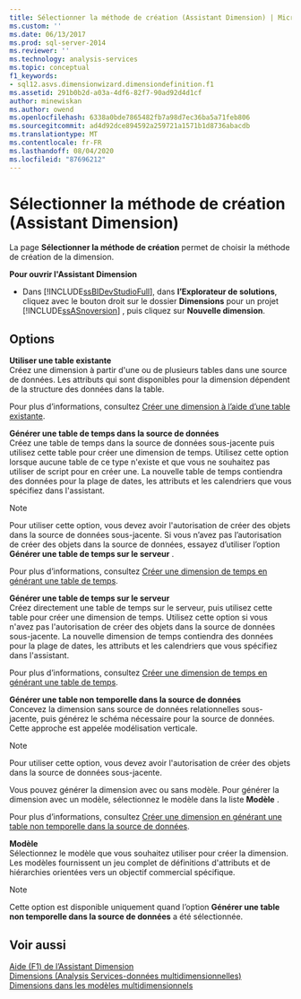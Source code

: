 ```yaml
---
title: Sélectionner la méthode de création (Assistant Dimension) | Microsoft Docs
ms.custom: ''
ms.date: 06/13/2017
ms.prod: sql-server-2014
ms.reviewer: ''
ms.technology: analysis-services
ms.topic: conceptual
f1_keywords:
- sql12.asvs.dimensionwizard.dimensiondefinition.f1
ms.assetid: 291b0b2d-a03a-4df6-82f7-90ad92d4d1cf
author: minewiskan
ms.author: owend
ms.openlocfilehash: 6338a0bde7865482fb7a98d7ec36ba5a71feb806
ms.sourcegitcommit: ad4d92dce894592a259721a1571b1d8736abacdb
ms.translationtype: MT
ms.contentlocale: fr-FR
ms.lasthandoff: 08/04/2020
ms.locfileid: "87696212"
---
```

# <a name="select-creation-method-dimension-wizard"></a>Sélectionner la méthode de création (Assistant Dimension)
  La page **Sélectionner la méthode de création** permet de choisir la méthode de création de la dimension.  
  
 **Pour ouvrir l'Assistant Dimension**  
  
-   Dans [!INCLUDE[ssBIDevStudioFull](../includes/ssbidevstudiofull-md.md)], dans **l’Explorateur de solutions**, cliquez avec le bouton droit sur le dossier **Dimensions** pour un projet [!INCLUDE[ssASnoversion](../includes/ssasnoversion-md.md)] , puis cliquez sur **Nouvelle dimension**.  
  
## <a name="options"></a>Options  
 **Utiliser une table existante**  
 Créez une dimension à partir d'une ou de plusieurs tables dans une source de données. Les attributs qui sont disponibles pour la dimension dépendent de la structure des données dans la table.  
  
 Pour plus d’informations, consultez [Créer une dimension à l’aide d’une table existante](multidimensional-models/create-a-dimension-by-using-an-existing-table.md).  
  
 **Générer une table de temps dans la source de données**  
 Créez une table de temps dans la source de données sous-jacente puis utilisez cette table pour créer une dimension de temps. Utilisez cette option lorsque aucune table de ce type n'existe et que vous ne souhaitez pas utiliser de script pour en créer une. La nouvelle table de temps contiendra des données pour la plage de dates, les attributs et les calendriers que vous spécifiez dans l'assistant.  
  
> [!NOTE]  
>  Pour utiliser cette option, vous devez avoir l'autorisation de créer des objets dans la source de données sous-jacente. Si vous n’avez pas l’autorisation de créer des objets dans la source de données, essayez d’utiliser l’option **Générer une table de temps sur le serveur** .  
  
 Pour plus d’informations, consultez [Créer une dimension de temps en générant une table de temps](multidimensional-models/create-a-time-dimension-by-generating-a-time-table.md).  
  
 **Générer une table de temps sur le serveur**  
 Créez directement une table de temps sur le serveur, puis utilisez cette table pour créer une dimension de temps. Utilisez cette option si vous n'avez pas l'autorisation de créer des objets dans la source de données sous-jacente. La nouvelle dimension de temps contiendra des données pour la plage de dates, les attributs et les calendriers que vous spécifiez dans l'assistant.  
  
 Pour plus d’informations, consultez [Créer une dimension de temps en générant une table de temps](multidimensional-models/create-a-time-dimension-by-generating-a-time-table.md).  
  
 **Générer une table non temporelle dans la source de données**  
 Concevez la dimension sans source de données relationnelles sous-jacente, puis générez le schéma nécessaire pour la source de données. Cette approche est appelée modélisation verticale.  
  
> [!NOTE]  
>  Pour utiliser cette option, vous devez avoir l'autorisation de créer des objets dans la source de données sous-jacente.  
  
 Vous pouvez générer la dimension avec ou sans modèle. Pour générer la dimension avec un modèle, sélectionnez le modèle dans la liste **Modèle** .  
  
 Pour plus d’informations, consultez [Créer une dimension en générant une table non temporelle dans la source de données](multidimensional-models/create-a-dimension-by-generating-a-non-time-table-in-the-data-source.md).  
  
 **Modèle**  
 Sélectionnez le modèle que vous souhaitez utiliser pour créer la dimension. Les modèles fournissent un jeu complet de définitions d'attributs et de hiérarchies orientées vers un objectif commercial spécifique.  
  
> [!NOTE]  
>  Cette option est disponible uniquement quand l’option **Générer une table non temporelle dans la source de données** a été sélectionnée.  
  
## <a name="see-also"></a>Voir aussi  
 [Aide (F1) de l’Assistant Dimension](dimension-wizard-f1-help.md)   
 [Dimensions &#40;Analysis Services-données multidimensionnelles&#41;](multidimensional-models-olap-logical-dimension-objects/dimensions-analysis-services-multidimensional-data.md)   
 [Dimensions dans les modèles multidimensionnels](multidimensional-models/dimensions-in-multidimensional-models.md)  
  
  
